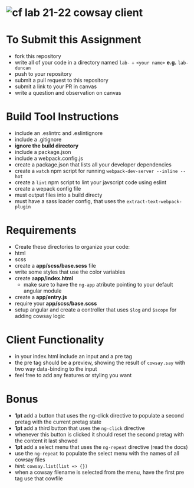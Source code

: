 ![cf](https://i.imgur.com/7v5ASc8.png) lab 21-22 cowsay client
======

# To Submit this Assignment
  * fork this repository
  * write all of your code in a directory named `lab-` + `<your name>` **e.g.** `lab-duncan`
  * push to your repository
  * submit a pull request to this repository
  * submit a link to your PR in canvas
  * write a question and observation on canvas

# Build Tool Instructions
* include an .eslintrc and .eslintignore
* include a .gitignore
 * **ignore the build directory**
* include a package.json
* include a webpack.config.js
* create a package.json that lists all your developer dependencies
 * create a `watch` npm script for running `webpack-dev-server --inline --hot`
 * create a `lint` npm script to lint your javscript code using eslint
* create a wepack config file
 * must output files into a build directy
 * must have a sass loader config, that uses the `extract-text-webpack-plugin`

# Requirements 
* Create these directories to organize your code: 
 * html
 * scss
* create a **app/scss/base.scss** file 
 * write some styles that use the color variables
* create a**app/index.html** 
  * make sure to have the `ng-app` atribute pointing to your default angular module
* create a **app/entry.js**
 * require your **app/scss/base.scss**
 * setup angular and create a controller that uses `$log` and `$scope` for adding cowsay logic

# Client Functionality
* in your index.html include an input and a pre tag
 * the pre tag should be a preview, showing the result of `cowsay.say` with two way data-binding to the input
 * feel free to add any features or styling you want

# Bonus
* **1pt** add a button that uses the ng-click directive to populate a second pretag with the current pretag state
* **1pt** add a third button that uses the `ng-click` directive
 * whenever this button is clicked it should reset the second pretag with the content it last showed
* **1pt** add a select menu that uses the `ng-repeat` directive (read the docs)
 * use the `ng-repeat` to populate the select menu with the names of all cowsay files 
 * *hint:* `cowsay.list(list => {})`
 * when a cowsay filename is selected from the menu, have the first pre tag use that cowfile


